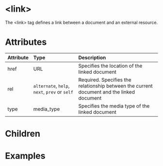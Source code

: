 # &lt;link&gt;

The &lt;link&gt; tag defines a link between a document and an external resource.

# Attributes

| Attribute        | Type           | Description  |
| :--------------- |:---------------| :------------|
| href | URL | Specifies the location of the linked document |
| rel | ```alternate```, ```help```, ```next```, ```prev``` or ```self``` | Required. Specifies the relationship between the current document and the linked document |
| type | media_type | Specifies the media type of the linked document |

# Children


# Examples

